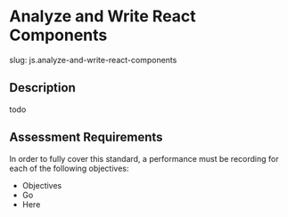 # Analyze and Write React Components

slug: js.analyze-and-write-react-components

## Description
todo

## Assessment Requirements
In order to fully cover this standard, a performance must be recording for each of the following objectives:

- Objectives
- Go
- Here